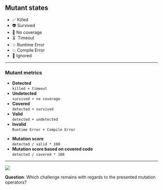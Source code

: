 ## Mutant states

- ✅ Killed
- 👽 Survived
- 🙈 No coverage
- ⏳ &nbsp;Timeout
- 💥 Runtime <!-- .element class="fragment" data-fragment-index="0" --> Error
- 💥 Compile <!-- .element class="fragment" data-fragment-index="0" --> Error
- 🤥 Ignored <!-- .element class="fragment" data-fragment-index="1" -->

<!-- .element class="no-list" -->

---

### Mutant metrics

<div class="kc-grid">

<div>

- **Detected** \
  `killed + timeout`
- **Undetected** \
  `survived + no coverage`
- **Covered** \
  `detected + survived`
- <!-- .element class="fragment" data-fragment-index="0" -->
  **Valid** \
  `detected + undetected`
- <!-- .element class="fragment" data-fragment-index="0" -->
  **Invalid** \
  `Runtime Error + Compile Error`

</div>


- **Mutation score** \
  `detected / valid * 100`
- **Mutation score based on covered code** \
  `detected / covered * 100`

<!-- .element class="fragment" data-fragment-index="1" -->

</div>

---

![](/img/stryker-sonarqube.webp)

**Question**: Which challenge remains with regards to the presented mutation operators?

<!-- .element class="fragment" data-fragment-index="2" -->
